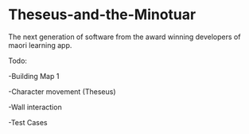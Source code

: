 # Theseus-and-the-Minotuar
The next generation of software from the award winning developers of maori learning app.

Todo:

-Building Map 1

-Character movement (Theseus)

-Wall interaction

-Test Cases
